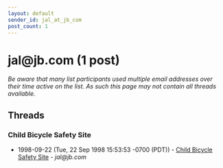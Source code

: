 ```yaml
---
layout: default
sender_id: jal_at_jb_com
post_count: 1
---
```


# jal<span>@</span>jb.com (1 post)

_Be aware that many list participants used multiple email addresses over their time active on the list. As such this page may not contain all threads available._

## Threads

### Child Bicycle Safety Site
+ 1998-09-22 (Tue, 22 Sep 1998 15:53:53 -0700 (PDT)) - [Child Bicycle Safety Site](/archive/1998/09/e1506259ae15823aa0373a4f7e00b2695e5d09ff4325f06289d9e13d395762d0) - _jal@jb.com_

